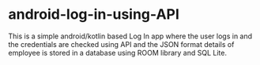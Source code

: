 # android-log-in-using-API
This is a simple android/kotlin based Log In app where the user logs in and the credentials are checked using API and the JSON format details of employee is stored in a database using ROOM library and SQL Lite.
